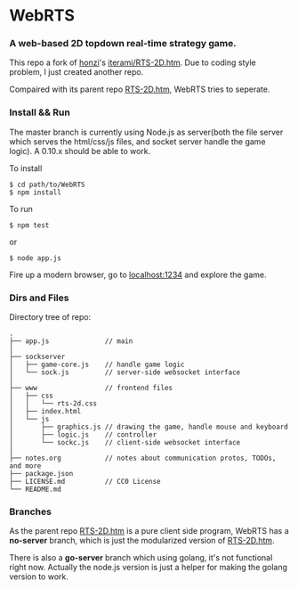 # WebRTS
### A web-based 2D topdown real-time strategy game.

This repo a fork of [honzi](https://github.com/honzi)'s [iterami/RTS-2D.htm](https://github.com/iterami/RTS-2D.htm). Due to coding style problem, I just created another repo.
 
Compaired with its parent repo [RTS-2D.htm](https://github.com/iterami/RTS-2D.htm), WebRTS tries to seperate.

### Install && Run

The master branch is currently using Node.js as server(both the file server which serves the html/css/js files, and socket server handle the game logic). A 0.10.x should be able to work.

To install
~~~
$ cd path/to/WebRTS
$ npm install
~~~

To run
~~~
$ npm test
~~~
or
~~~
$ node app.js
~~~

Fire up a modern browser, go to [localhost:1234](http://localhost:1234) and explore the game.

### Dirs and Files

Directory tree of repo:
~~~
.
├── app.js              // main
│
├── sockserver
│   ├── game-core.js    // handle game logic
│   └── sock.js         // server-side websocket interface
│
├── www                 // frontend files
│   ├── css
│   │   └── rts-2d.css
│   ├── index.html
│   └── js
│       ├── graphics.js // drawing the game, handle mouse and keyboard
│       ├── logic.js    // controller
│       └── sockc.js    // client-side websocket interface
│
├── notes.org           // notes about communication protos, TODOs, and more
├── package.json
├── LICENSE.md          // CC0 License
└── README.md
~~~

### Branches

As the parent repo [RTS-2D.htm](https://github.com/iterami/RTS-2D.htm) is a pure client side program, WebRTS has a __no-server__ branch, which is just the modularized version of [RTS-2D.htm](https://github.com/iterami/RTS-2D.htm).

There is also a __go-server__ branch which using golang, it's not functional right now. Actually the node.js version is just a helper for making the golang version to work.

